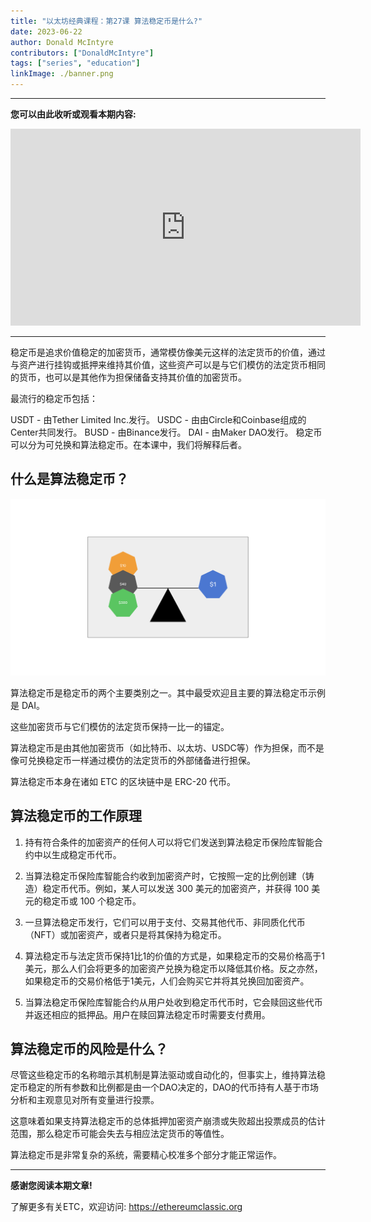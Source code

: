 ```yaml
---
title: "以太坊经典课程：第27课 算法稳定币是什么?"
date: 2023-06-22
author: Donald McIntyre
contributors: ["DonaldMcIntyre"]
tags: ["series", "education"]
linkImage: ./banner.png
---
```


---
**您可以由此收听或观看本期内容:**

<iframe width="560" height="315" src="https://www.youtube.com/embed/J1s7uyDgIZI" title="YouTube video player" frameborder="0" allow="accelerometer; autoplay; clipboard-write; encrypted-media; gyroscope; picture-in-picture; web-share" allowfullscreen></iframe>

---

稳定币是追求价值稳定的加密货币，通常模仿像美元这样的法定货币的价值，通过与资产进行挂钩或抵押来维持其价值，这些资产可以是与它们模仿的法定货币相同的货币，也可以是其他作为担保储备支持其价值的加密货币。

最流行的稳定币包括：

USDT - 由Tether Limited Inc.发行。
USDC - 由由Circle和Coinbase组成的Center共同发行。
BUSD - 由Binance发行。
DAI - 由Maker DAO发行。
稳定币可以分为可兑换和算法稳定币。在本课中，我们将解释后者。

## 什么是算法稳定币？

![算法稳定币是由其他加密资产作为支撑。](./1.png)

算法稳定币是稳定币的两个主要类别之一。其中最受欢迎且主要的算法稳定币示例是 DAI。

这些加密货币与它们模仿的法定货币保持一比一的锚定。

算法稳定币是由其他加密货币（如比特币、以太坊、USDC等）作为担保，而不是像可兑换稳定币一样通过模仿的法定货币的外部储备进行担保。

算法稳定币本身在诸如 ETC 的区块链中是 ERC-20 代币。

## 算法稳定币的工作原理

1. 持有符合条件的加密资产的任何人可以将它们发送到算法稳定币保险库智能合约中以生成稳定币代币。

2. 当算法稳定币保险库智能合约收到加密资产时，它按照一定的比例创建（铸造）稳定币代币。例如，某人可以发送 300 美元的加密资产，并获得 100 美元的稳定币或 100 个稳定币。

3. 一旦算法稳定币发行，它们可以用于支付、交易其他代币、非同质化代币（NFT）或加密资产，或者只是将其保持为稳定币。

4. 算法稳定币与法定货币保持1比1的价值的方式是，如果稳定币的交易价格高于1美元，那么人们会将更多的加密资产兑换为稳定币以降低其价格。反之亦然，如果稳定币的交易价格低于1美元，人们会购买它并将其兑换回加密资产。

5. 当算法稳定币保险库智能合约从用户处收到稳定币代币时，它会赎回这些代币并返还相应的抵押品。用户在赎回算法稳定币时需要支付费用。
   
## 算法稳定币的风险是什么？

尽管这些稳定币的名称暗示其机制是算法驱动或自动化的，但事实上，维持算法稳定币稳定的所有参数和比例都是由一个DAO决定的，DAO的代币持有人基于市场分析和主观意见对所有变量进行投票。

这意味着如果支持算法稳定币的总体抵押加密资产崩溃或失败超出投票成员的估计范围，那么稳定币可能会失去与相应法定货币的等值性。

算法稳定币是非常复杂的系统，需要精心校准多个部分才能正常运作。

---

**感谢您阅读本期文章!**

了解更多有关ETC，欢迎访问: https://ethereumclassic.org

